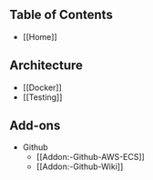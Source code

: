 ## Table of Contents

- [[Home]]

## Architecture

- [[Docker]]
- [[Testing]]

## Add-ons

- Github
  - [[Addon:-Github-AWS-ECS]]
  - [[Addon:-Github-Wiki]]
